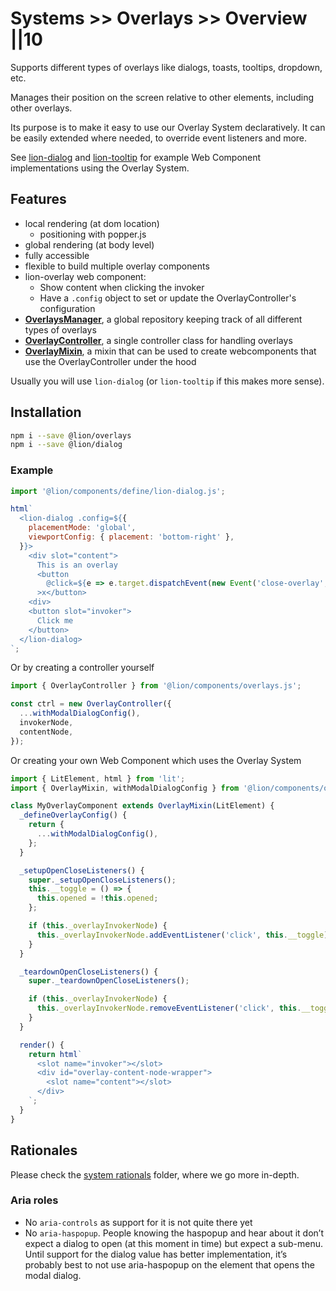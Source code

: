 # Systems >> Overlays >> Overview ||10

Supports different types of overlays like dialogs, toasts, tooltips, dropdown, etc.

Manages their position on the screen relative to other elements, including other overlays.

Its purpose is to make it easy to use our Overlay System declaratively. It can be easily extended where needed, to override event listeners and more.

See [lion-dialog](../../../components/dialog/overview.md) and [lion-tooltip](../../../components/tooltip/overview.md) for example Web Component implementations using the Overlay System.

## Features

- local rendering (at dom location)
  - positioning with popper.js
- global rendering (at body level)
- fully accessible
- flexible to build multiple overlay components
- lion-overlay web component:
  - Show content when clicking the invoker
  - Have a `.config` object to set or update the OverlayController's configuration
- [**OverlaysManager**](./use-cases.md#overlaysmanager), a global repository keeping track of all different types of overlays
- [**OverlayController**](./use-cases.md#overlaycontroller), a single controller class for handling overlays
- [**OverlayMixin**](./use-cases.md#overlaymixin), a mixin that can be used to create webcomponents that use the OverlayController under the hood

Usually you will use `lion-dialog` (or `lion-tooltip` if this makes more sense).

## Installation

```bash
npm i --save @lion/overlays
npm i --save @lion/dialog
```

### Example

```js
import '@lion/components/define/lion-dialog.js';

html`
  <lion-dialog .config=${{
    placementMode: 'global',
    viewportConfig: { placement: 'bottom-right' },
  }}>
    <div slot="content">
      This is an overlay
      <button
        @click=${e => e.target.dispatchEvent(new Event('close-overlay', { bubbles: true }))}
      >x</button>
    <div>
    <button slot="invoker">
      Click me
    </button>
  </lion-dialog>
`;
```

Or by creating a controller yourself

```js
import { OverlayController } from '@lion/components/overlays.js';

const ctrl = new OverlayController({
  ...withModalDialogConfig(),
  invokerNode,
  contentNode,
});
```

Or creating your own Web Component which uses the Overlay System

```js
import { LitElement, html } from 'lit';
import { OverlayMixin, withModalDialogConfig } from '@lion/components/overlays.js';

class MyOverlayComponent extends OverlayMixin(LitElement) {
  _defineOverlayConfig() {
    return {
      ...withModalDialogConfig(),
    };
  }

  _setupOpenCloseListeners() {
    super._setupOpenCloseListeners();
    this.__toggle = () => {
      this.opened = !this.opened;
    };

    if (this._overlayInvokerNode) {
      this._overlayInvokerNode.addEventListener('click', this.__toggle);
    }
  }

  _teardownOpenCloseListeners() {
    super._teardownOpenCloseListeners();

    if (this._overlayInvokerNode) {
      this._overlayInvokerNode.removeEventListener('click', this.__toggle);
    }
  }

  render() {
    return html`
      <slot name="invoker"></slot>
      <div id="overlay-content-node-wrapper">
        <slot name="content"></slot>
      </div>
    `;
  }
}
```

## Rationales

Please check the [system rationals](./rationale.md) folder, where we go more in-depth.

### Aria roles

- No `aria-controls` as support for it is not quite there yet
- No `aria-haspopup`. People knowing the haspopup and hear about it don’t expect a dialog to open (at this moment in time) but expect a sub-menu. Until support for the dialog value has better implementation, it’s probably best to not use aria-haspopup on the element that opens the modal dialog.
